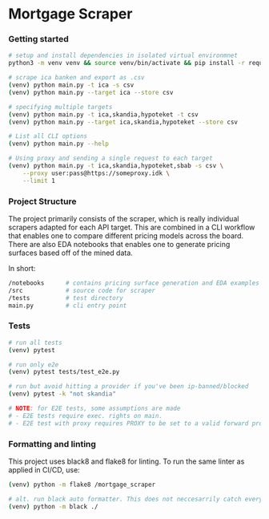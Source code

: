 # Mortgage Scraper

### Getting started

```bash
# setup and install dependencies in isolated virtual environmnet
python3 -m venv venv && source venv/bin/activate && pip install -r requirements.txt

# scrape ica banken and export as .csv
(venv) python main.py -t ica -s csv
(venv) python main.py --target ica --store csv

# specifying multiple targets
(venv) python main.py -t ica,skandia,hypoteket -t csv
(venv) python main.py --target ica,skandia,hypoteket --store csv

# List all CLI options
(venv) python main.py --help

# Using proxy and sending a single request to each target
(venv) python main.py -t ica,skandia,hypoteket,sbab -s csv \
    --proxy user:pass@https://someproxy.idk \
    --limit 1
```

### Project Structure

The project primarily consists of the scraper, which is really individual scrapers adapted for each API target. This are combined in a CLI workflow that enables one to compare different pricing models across the board. There are also EDA notebooks that enables one to generate pricing surfaces based off of the mined data.

In short:

```bash
/notebooks      # contains pricing surface generation and EDA examples
/src            # source code for scraper
/tests          # test directory
main.py         # cli entry point
```

### Tests

```bash
# run all tests
(venv) pytest

# run only e2e
(venv) pytest tests/test_e2e.py

# run but avoid hitting a provider if you've been ip-banned/blocked
(venv) pytest -k "not skandia"

# NOTE: for E2E tests, some assumptions are made
# - E2E tests require exec. rights on main.
# - E2E test with proxy requires PROXY to be set to a valid forward proxy
```

### Formatting and linting

This project uses black8 and flake8 for linting. To run the same linter as applied in CI/CD, use:

```bash
(venv) python -m flake8 /mortgage_scraper

# alt. run black auto formatter. This does not neccesarrily catch everything!
(venv) python -m black ./
```

